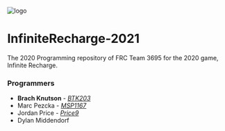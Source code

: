 ![logo](https://github.com/BTK203/InfiniteRecharge-2021/blob/develop/banner.png?raw=true)

# InfiniteRecharge-2021
The 2020 Programming repository of FRC Team 3695 for the 2020 game, Infinite Recharge.

### Programmers
* **Brach Knutson** - [*BTK203*](https://github.com/BTK203)
* Marc Pezcka - [*MSP1167*](https://github.com/MSP1167/)
* Jordan Price - [*Price9*](https://github.com/Price9)
* Dylan Middendorf
